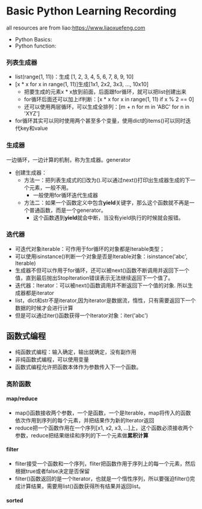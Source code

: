 # Basic Python Learning Recording
all resources are from liao:https://www.liaoxuefeng.com
- Python Basics:
- Python function:

### 列表生成器
- list(range(1, 11))：生成 [1, 2, 3, 4, 5, 6, 7, 8, 9, 10]
- [x * x for x in range(1, 11)]生成[1x1, 2x2, 3x3, ..., 10x10]
	- 把要生成的元素x * x放到前面，后面跟for循环，就可以把list创建出来
	- for循环后面还可以加上if判断：[x * x for x in range(1, 11) if x % 2 == 0]
	- 还可以使用两层循环，可以生成全排列：[m + n for m in 'ABC' for n in 'XYZ']
- for循环其实可以同时使用两个甚至多个变量，使用dict的items()可以同时迭代key和value

### 生成器
一边循环，一边计算的机制，称为生成器。generator
- 创建生成器：
	- 方法一：把列表生成式的[]改为().可以通过next()打印出生成器生成的下一个元素，一般不用。
		- 一般使用for循环迭代生成器
	- 方法二：如果一个函数定义中包含**yield**关键字，那么这个函数就不再是一个普通函数，而是一个generator。
	 	- 这个函数遇到**yield**就会中断，当没有yield执行的时候就会报错。

### 迭代器
- 可迭代对象iterable：可作用于for循环的对象都是Iterable类型；
- 可以使用isinstance()判断一个对象是否是Iterable对象：isinstance('abc', Iterable) 
- 生成器不但可以作用于for循环，还可以被next\(\)函数不断调用并返回下一个值，直到最后抛出StopIteration错误表示无法继续返回下一个值了。
- 迭代器：Iterator：可以被next()函数调用并不断返回下一个值的对象. 所以生成器都是iterator
- list，dict和str不是iterator,因为iterator是数据流，惰性，只有需要返回下一个数据的时候才会进行计算
- 但是可以通过iter()函数获得一个Iterator对象：iter('abc')

## 函数式编程
- 纯函数式编程：输入确定，输出就确定，没有副作用
- 非纯函数式编程，可以使用变量
- 函数式编程允许把函数本体作为参数传入下一个函数。

### 高阶函数
#### map/reduce
- map()函数接收两个参数，一个是函数，一个是Iterable，map将传入的函数依次作用到序列的每个元素，并把结果作为新的Iterator返回
- reduce把一个函数作用在一个序列[x1, x2, x3, ...]上，这个函数必须接收两个参数，reduce把结果继续和序列的下一个元素做**累积计算**

#### filter
- fliter接受一个函数和一个序列，fliter把函数作用于序列上的每一个元素，然后根据true或者false决定是否保留
- filter()函数返回的是一个Iterator，也就是一个惰性序列，所以要强迫filter()完成计算结果，需要用list()函数获得所有结果并返回list。

#### sorted

